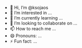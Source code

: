 - 👋 Hi, I’m @ksojaos
- 👀 I’m interested in ...
- 🌱 I’m currently learning ...
- 💞️ I’m looking to collaborate on ...
- 📫 How to reach me ...
- 😄 Pronouns: ...
- ⚡ Fun fact: ...

<!---
ksojaos/ksojaos is a ✨ special ✨ repository because its `README.md` (this file) appears on your GitHub profile.
You can click the Preview link to take a look at your changes.
--->
